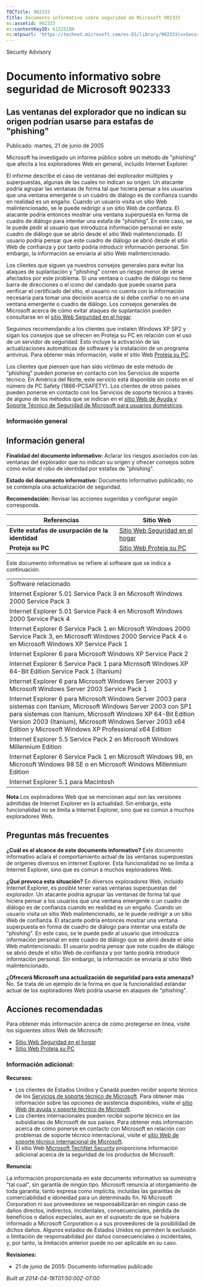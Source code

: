 ```yaml
---
TOCTitle: 902333
Title: Documento informativo sobre seguridad de Microsoft 902333
ms:assetid: 902333
ms:contentKeyID: 61225180
ms:mtpsurl: 'https://technet.microsoft.com/es-ES/library/902333(v=Security.10)'
---
```


Security Advisory

Documento informativo sobre seguridad de Microsoft 902333
=========================================================

Las ventanas del explorador que no indican su origen podrían usarse para estafas de "phishing"
----------------------------------------------------------------------------------------------

Publicado: martes, 21 de junio de 2005

Microsoft ha investigado un informe público sobre un método de "phishing" que afecta a los exploradores Web en general, incluido Internet Explorer.

El informe describe el caso de ventanas del explorador múltiples y superpuestas, algunas de las cuales no indican su origen. Un atacante podría agrupar las ventanas de forma tal que hiciera pensar a los usuarios que una ventana emergente o un cuadro de diálogo es de confianza cuando en realidad es un engaño. Cuando un usuario visita un sitio Web malintencionado, se le puede redirigir a un sitio Web de confianza. El atacante podría entonces mostrar una ventana superpuesta en forma de cuadro de diálogo para intentar una estafa de "phishing". En este caso, se le puede pedir al usuario que introduzca información personal en este cuadro de diálogo que se abrió desde el sitio Web malintencionado. El usuario podría pensar que este cuadro de diálogo se abrió desde el sitio Web de confianza y por tanto podría introducir información personal. Sin embargo, la información se enviaría al sitio Web malintencionado.

Los clientes que siguen ya nuestros consejos generales para evitar los ataques de suplantación y "phishing" corren un riesgo menor de verse afectados por este problema. Si una ventana o cuadro de diálogo no tiene barra de direcciones o el icono del candado que puede usarse para verificar el certificado del sitio, el usuario no cuenta con la información necesaria para tomar una decisión acerca de si debe confiar o no en una ventana emergente o cuadro de diálogo. Los consejos generales de Microsoft acerca de cómo evitar ataques de suplantación pueden consultarse en el [sitio Web Seguridad en el hogar](http://www.microsoft.com/phishing/).

Seguimos recomendando a los clientes que instalen Windows XP SP2 y sigan los consejos que se ofrecen en Proteja su PC en relación con el uso de un servidor de seguridad. Esto incluye la activación de las actualizaciones automáticas de software y la instalación de un programa antivirus. Para obtener más información, visite el sitio Web [Proteja su PC](http://www.microsoft.com/protect/).

Los clientes que piensen que han sido víctimas de este método de "phishing" pueden ponerse en contacto con los Servicios de soporte técnico. En América del Norte, este servicio está disponible sin costo en el número de PC Safety (1866-PCSAFETY). Los clientes de otros países pueden ponerse en contacto con los Servicios de soporte técnico a través de alguno de los métodos que se indican en el [sitio Web de Ayuda y Soporte Técnico de Seguridad de Microsoft para usuarios domésticos](http://support.microsoft.com/security/).

### Información general

Información general
-------------------

<span></span>
**Finalidad del documento informativo:** Aclarar los riesgos asociados con las ventanas del explorador que no indican su origen y ofrecer consejos sobre cómo evitar el robo de identidad por estafas de "phishing".

**Estado del documento informativo:** Documento informativo publicado; no se contempla una actualización de seguridad.

**Recomendación:** Revisar las acciones sugeridas y configurar según corresponda.

| Referencias                                     | Sitio Web                                                             |
|-------------------------------------------------|-----------------------------------------------------------------------|
| **Evite estafas de usurpación de la identidad** | [Sitio Web Seguridad en el hogar](http://www.microsoft.com/phishing/) |
| **Proteja su PC**                               | [Sitio Web Proteja su PC](http://www.microsoft.com/protect/)          |

Este documento informativo se refiere al software que se indica a continuación.

|                                                                                                                                                                                                                                                                                                          |
|----------------------------------------------------------------------------------------------------------------------------------------------------------------------------------------------------------------------------------------------------------------------------------------------------------|
| Software relacionado                                                                                                                                                                                                                                                                                     |
| Internet Explorer 5.01 Service Pack 3 en Microsoft Windows 2000 Service Pack 3                                                                                                                                                                                                                           |
| Internet Explorer 5.01 Service Pack 4 en Microsoft Windows 2000 Service Pack 4                                                                                                                                                                                                                           |
| Internet Explorer 6 Service Pack 1 en Microsoft Windows 2000 Service Pack 3, en Microsoft Windows 2000 Service Pack 4 o en Microsoft Windows XP Service Pack 1                                                                                                                                           |
| Internet Explorer 6 para Microsoft Windows XP Service Pack 2                                                                                                                                                                                                                                             |
| Internet Explorer 6 Service Pack 1 para Microsoft Windows XP 64-Bit Edition Service Pack 1 (Itanium)                                                                                                                                                                                                     |
| Internet Explorer 6 para Microsoft Windows Server 2003 y Microsoft Windows Server 2003 Service Pack 1                                                                                                                                                                                                    |
| Internet Explorer 6 para Microsoft Windows Server 2003 para sistemas con Itanium, Microsoft Windows Server 2003 con SP1 para sistemas con Itanium, Microsoft Windows XP 64-Bit Edition Version 2003 (Itanium), Microsoft Windows Server 2003 x64 Edition y Microsoft Windows XP Professional x64 Edition |
| Internet Explorer 5.5 Service Pack 2 en Microsoft Windows Millennium Edition                                                                                                                                                                                                                             |
| Internet Explorer 6 Service Pack 1 en Microsoft Windows 98, en Microsoft Windows 98 SE o en Microsoft Windows Millennium Edition                                                                                                                                                                         |
| Internet Explorer 5.1 para Macintosh                                                                                                                                                                                                                                                                     |

**Nota** Los exploradores Web que se mencionan aquí son las versiones admitidas de Internet Explorer en la actualidad. Sin embargo, esta funcionalidad no se limita a Internet Explorer, sino que es común a muchos exploradores Web.

Preguntas más frecuentes
------------------------

<span></span>
**¿Cuál es el alcance de este documento informativo?**
Este documento informativo aclara el comportamiento actual de las ventanas superpuestas de orígenes diversos en Internet Explorer. Esta funcionalidad no se limita a Internet Explorer, sino que es común a muchos exploradores Web.

**¿Qué provoca esta situación?**
En diversos exploradores Web, incluido Internet Explorer, es posible tener varias ventanas superpuestas del explorador. Un atacante podría agrupar las ventanas de forma tal que hiciera pensar a los usuarios que una ventana emergente o un cuadro de diálogo es de confianza cuando en realidad es un engaño. Cuando un usuario visita un sitio Web malintencionado, se le puede redirigir a un sitio Web de confianza. El atacante podría entonces mostrar una ventana superpuesta en forma de cuadro de diálogo para intentar una estafa de "phishing". En este caso, se le puede pedir al usuario que introduzca información personal en este cuadro de diálogo que se abrió desde el sitio Web malintencionado. El usuario podría pensar que este cuadro de diálogo se abrió desde el sitio Web de confianza y por tanto podría introducir información personal. Sin embargo, la información se enviaría al sitio Web malintencionado.

**¿Ofrecerá Microsoft una actualización de seguridad para esta amenaza?**
No. Se trata de un ejemplo de la forma en que la funcionalidad estándar actual de los exploradores Web podría usarse en ataques de "phishing".

Acciones recomendadas
---------------------

<span></span>
Para obtener más información acerca de cómo protegerse en línea, visite los siguientes sitios Web de Microsoft:

-   [Sitio Web Seguridad en el hogar](http://www.microsoft.com/phishing/)
-   [Sitio Web Proteja su PC](http://www.microsoft.com/protect/)

### Información adicional:

**Recursos:**

-   Los clientes de Estados Unidos y Canadá pueden recibir soporte técnico de los [Servicios de soporte técnico de Microsoft](http://go.microsoft.com/fwlink/?linkid=21131). Para obtener más información sobre las opciones de asistencia disponibles, visite el [sitio Web de ayuda y soporte técnico de Microsoft](http://support.microsoft.com/).
-   Los clientes internacionales pueden recibir soporte técnico en las subsidiarias de Microsoft de sus países. Para obtener más información acerca de cómo ponerse en contacto con Microsoft en relación con problemas de soporte técnico internacional, visite el [sitio Web de soporte técnico internacional de Microsoft](http://go.microsoft.com/fwlink/?linkid=21155).
-   El sitio Web [Microsoft TechNet Security](http://go.microsoft.com/fwlink/?linkid=21132) proporciona información adicional acerca de la seguridad de los productos de Microsoft.

**Renuncia:**

La información proporcionada en este documento informativo se suministra "tal cual", sin garantía de ningún tipo. Microsoft renuncia al otorgamiento de toda garantía, tanto expresa como implícita, incluidas las garantías de comerciabilidad e idoneidad para un determinado fin. Ni Microsoft Corporation ni sus proveedores se responsabilizarán en ningún caso de daños directos, indirectos, incidentales, consecuenciales, pérdida de beneficios o daños especiales, aun en el supuesto de que se hubiera informado a Microsoft Corporation o a sus proveedores de la posibilidad de dichos daños. Algunos estados de Estados Unidos no permiten la exclusión o limitación de responsabilidad por daños consecuenciales o incidentales, y, por tanto, la limitación anterior puede no ser aplicable en su caso.

**Revisiones:**

-   21 de junio de 2005: Documento informativo publicado

*Built at 2014-04-18T01:50:00Z-07:00*
